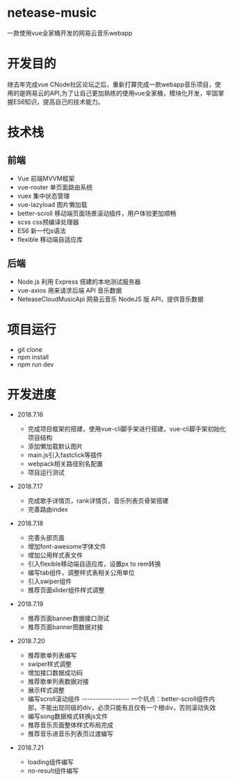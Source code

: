 # netease-music

一款使用vue全家桶开发的网易云音乐webapp

# 开发目的

继去年完成vue CNode社区论坛之后，重新打算完成一款webapp音乐项目，使用的是网易云的API,为了让自己更加熟练的使用vue全家桶，模块化开发，牢固掌握ES6知识，提高自己的技术能力。

# 技术栈

## 前端
  * Vue 前端MVVM框架
  * vue-router 单页面路由系统
  * vuex 集中状态管理
  * vue-lazyload 图片懒加载
  * better-scroll 移动端页面场景滚动插件，用户体验更加顺畅
  * scss css预编译处理器
  * ES6 新一代js语法
  * flexible 移动端自适应库

## 后端
  * Node.js 利用 Express 搭建的本地测试服务器
  * vue-axios 用来请求后端 API 音乐数据
  * NeteaseCloudMusicApi 网易云音乐 NodeJS 版 API，提供音乐数据

# 项目运行

* git clone
* npm install
* npm run dev

# 开发进度

* 2018.7.16

   * 完成项目框架的搭建，使用vue-cli脚手架进行搭建，vue-cli脚手架初始化项目结构
   * 添加懒加载默认图片
   * main.js引入fastclick等插件
   * webpack相关路径别名配置
   * 项目运行测试

* 2018.7.17

  * 完成歌手详情页，rank详情页，音乐列表页骨架搭建
  * 完善路由index

* 2018.7.18

  * 完善头部页面
  * 增加font-awesome字体文件
  * 增加公用样式表文件
  * 引入flexible移动端自适应库，设置px to rem转换
  * 编写tab组件，调整样式表相关公用单位
  * 引入swiper组件
  * 推荐页面slider组件样式调整

* 2018.7.19

  * 推荐页面banner数据接口测试
  * 推荐页面banner图数据对接

* 2018.7.20
  * 推荐歌单列表编写
  * swiper样式调整
  * 增加接口数据成功码
  * 推荐歌单列表数据对接
  * 展示样式调整
  * 编写scroll滚动组件  ----------------- 一个坑点：better-scroll组件内部，不能出现同级的div，必须只能有且仅有一个根div，否则滚动失效
  * 编写song数据格式转换js文件
  * 推荐音乐页面整体样式布局完成
  * 推荐音乐进音乐列表页过渡编写

* 2018.7.21
  * loading组件编写
  * no-result组件编写



